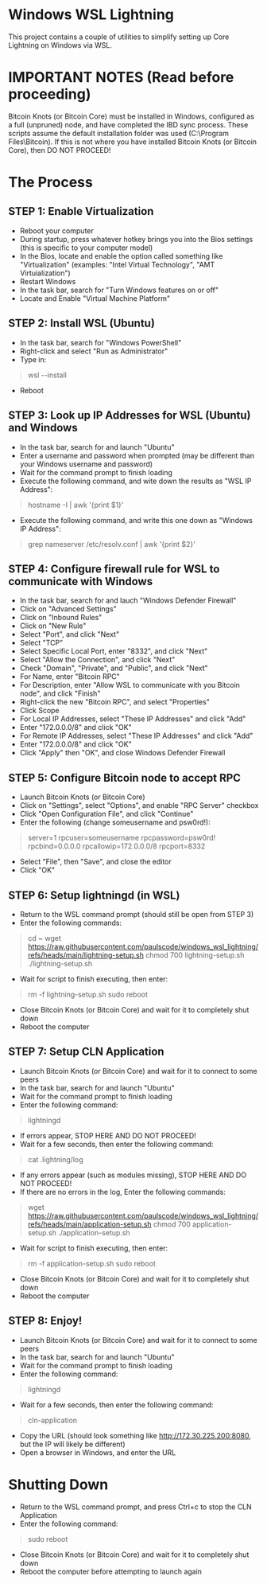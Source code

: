 # Windows WSL Lightning

This project contains a couple of utilities to simplify setting up Core Lightning on Windows via WSL.

# IMPORTANT NOTES (Read before proceeding)

Bitcoin Knots (or Bitcoin Core) must be installed in Windows, configured as a full (unpruned) node, and have completed the IBD sync process.
These scripts assume the default installation folder was used (C:\Program Files\Bitcoin).  If this is not where you have installed Bitcoin Knots (or Bitcoin Core), then DO NOT PROCEED!

# The Process

## STEP 1: Enable Virtualization
- Reboot your computer
- During startup, press whatever hotkey brings you into the Bios settings (this is specific to your computer model)
- In the Bios, locate and enable the option called something like "Virtualization" (examples: "Intel Virtual Technology", "AMT Virtuialization")
- Restart Windows
- In the task bar, search for "Turn Windows features on or off"
- Locate and Enable "Virtual Machine Platform"
## STEP 2: Install WSL (Ubuntu)
- In the task bar, search for "Windows PowerShell"
- Right-click and select "Run as Administrator"
- Type in:
> wsl --install
- Reboot
## STEP 3: Look up IP Addresses for WSL (Ubuntu) and Windows
- In the task bar, search for and launch "Ubuntu"
- Enter a username and password when prompted (may be different than your Windows username and password)
- Wait for the command prompt to finish loading
- Execute the following command, and wite down the results as "WSL IP Address":
> hostname -I | awk '{print $1}'
- Execute the following command, and write this one down as "Windows IP Address":
> grep nameserver /etc/resolv.conf | awk '{print $2}'
## STEP 4: Configure firewall rule for WSL to communicate with Windows
- In the task bar, search for and lauch "Windows Defender Firewall"
- Click on "Advanced Settings"
- Click on "Inbound Rules"
- Click on "New Rule"
- Select "Port", and click "Next"
- Select "TCP"
- Select Specific Local Port, enter "8332", and click "Next"
- Select "Allow the Connection", and click "Next"
- Check "Domain", "Private", and "Public", and click "Next"
- For Name, enter "Bitcoin RPC"
- For Description, enter "Allow WSL to communicate with you Bitcoin node", and click "Finish"
- Right-click the new "Bitcoin RPC", and select "Properties"
- Click Scope
- For Local IP Addresses, select "These IP Addresses" and click "Add"
- Enter "172.0.0.0/8" and click "OK"
- For Remote IP Addresses, select "These IP Addresses" and click "Add"
- Enter "172.0.0.0/8" and click "OK"
- Click "Apply" then "OK", and close Windows Defender Firewall
## STEP 5: Configure Bitcoin node to accept RPC
- Launch Bitcoin Knots (or Bitcoin Core)
- Click on "Settings", select "Options", and enable "RPC Server" checkbox
- Click "Open Configuration File", and click "Continue"
- Enter the following (change someusername and psw0rd!):
> server=1
> rpcuser=someusername
> rpcpassword=psw0rd!
> rpcbind=0.0.0.0
> rpcallowip=172.0.0.0/8
> rpcport=8332
- Select "File", then "Save", and close the editor
- Click "OK"
## STEP 6: Setup lightningd (in WSL)
- Return to the WSL command prompt (should still be open from STEP 3)
- Enter the following commands:
> cd ~
> wget https://raw.githubusercontent.com/paulscode/windows_wsl_lightning/refs/heads/main/lightning-setup.sh
> chmod 700 lightning-setup.sh
> ./lightning-setup.sh
- Wait for script to finish executing, then enter:
> rm -f lightning-setup.sh
> sudo reboot
- Close Bitcoin Knots (or Bitcoin Core) and wait for it to completely shut down
- Reboot the computer
## STEP 7: Setup CLN Application
- Launch Bitcoin Knots (or Bitcoin Core) and wait for it to connect to some peers
- In the task bar, search for and launch "Ubuntu"
- Wait for the command prompt to finish loading
- Enter the following command:
> lightningd
- If errors appear, STOP HERE AND DO NOT PROCEED!
- Wait for a few seconds, then enter the following command:
> cat .lightning/log
- If any errors appear (such as modules missing), STOP HERE AND DO NOT PROCEED!
- If there are no errors in the log, Enter the following commands:
> wget https://raw.githubusercontent.com/paulscode/windows_wsl_lightning/refs/heads/main/application-setup.sh
> chmod 700 application-setup.sh
> ./application-setup.sh
- Wait for script to finish executing, then enter:
> rm -f application-setup.sh
> sudo reboot
- Close Bitcoin Knots (or Bitcoin Core) and wait for it to completely shut down
- Reboot the computer
## STEP 8: Enjoy!
- Launch Bitcoin Knots (or Bitcoin Core) and wait for it to connect to some peers
- In the task bar, search for and launch "Ubuntu"
- Wait for the command prompt to finish loading
- Enter the following command:
> lightningd
- Wait for a few seconds, then enter the following command:
> cln-application
- Copy the URL (should look something like http://172.30.225.200:8080, but the IP will likely be different)
- Open a browser in Windows, and enter the URL

# Shutting Down
- Return to the WSL command prompt, and press Ctrl+c to stop the CLN Application
- Enter the following command:
> sudo reboot
- Close Bitcoin Knots (or Bitcoin Core) and wait for it to completely shut down
- Reboot the computer before attempting to launch again
